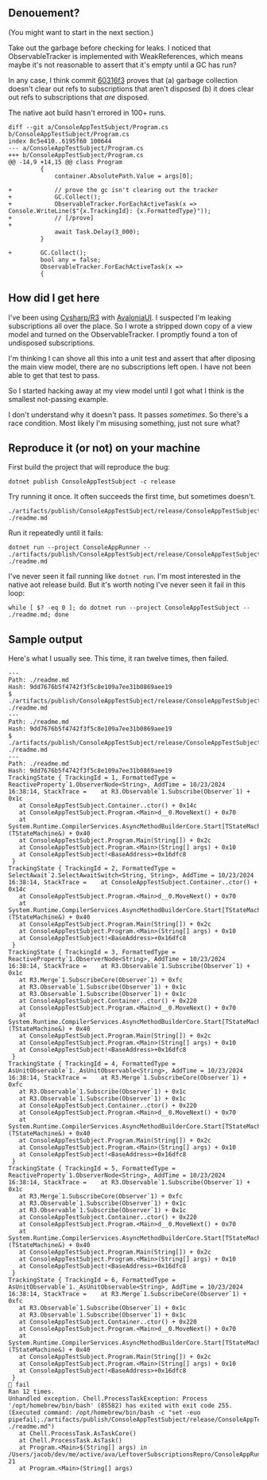 ## Denouement?

(You might want to start in the next section.)

Take out the garbage before checking for leaks.
I noticed that ObservableTracker is implemented with WeakReferences,
which means maybe it's not reasonable to assert that it's empty
until a GC has run?

In any case, I think commit [60316f3](../../commit/60316f3bedb42d633b90ef4720fc50ffab2e3045) proves that
(a) garbage collection doesn't clear out refs to subscriptions that aren't disposed
(b) it does clear out refs to subscriptions that _are_ disposed.

The native aot build hasn't errored in 100+ runs.

```
diff --git a/ConsoleAppTestSubject/Program.cs b/ConsoleAppTestSubject/Program.cs
index 8c5e410..6195f60 100644
--- a/ConsoleAppTestSubject/Program.cs
+++ b/ConsoleAppTestSubject/Program.cs
@@ -14,9 +14,15 @@ class Program
         {
             container.AbsolutePath.Value = args[0];

+            // prove the gc isn't clearing out the tracker
+            GC.Collect();
+            ObservableTracker.ForEachActiveTask(x => Console.WriteLine($"{x.TrackingId}: {x.FormattedType}"));
+            // [/prove]
+
             await Task.Delay(3_000);
         }

+        GC.Collect();
         bool any = false;
         ObservableTracker.ForEachActiveTask(x =>
         {
```

## How did I get here

I've been using [Cysharp/R3][0] with [AvaloniaUI][1]. 
I suspected I'm leaking subscriptions all over the place.
So I wrote a stripped down copy of a view model and turned on the ObservableTracker.
I promptly found a ton of undisposed subscriptions.

I'm thinking I can shove all this into a unit test
and assert that after diposing the main view model,
there are no subscriptions left open.
I have not been able to get that test to pass.

So I started hacking away at my view model
until I got what I think is the smallest not-passing example.

I don't understand why it doesn't pass.
It passes _sometimes_.
So there's a race condition.
Most likely I'm misusing something, just not sure what?


[0]: https://github.com/Cysharp/R3/issues?q=is%3Aissue+dispose
[1]: https://github.com/AvaloniaUI/Avalonia

## Reproduce it (or not) on your machine

First build the project that will reproduce the bug:

```
dotnet publish ConsoleAppTestSubject -c release
```

Try running it once. It often succeeds the first time, but sometimes doesn't.

```
./artifacts/publish/ConsoleAppTestSubject/release/ConsoleAppTestSubject ./readme.md
```

Run it repeatedly until it fails:

```
dotnet run --project ConsoleAppRunner -- ./artifacts/publish/ConsoleAppTestSubject/release/ConsoleAppTestSubject ./readme.md
```

I've never seen it fail running like `dotnet run`.
I'm most interested in the native aot release build.
But it's worth noting I've never seen it fail in this loop:

```
while [ $? -eq 0 ]; do dotnet run --project ConsoleAppTestSubject -- ./readme.md; done
```

## Sample output

Here's what I usually see.
This time, it ran twelve times, then failed.

```
---
Path: ./readme.md
Hash: 9dd7676b5f4742f3f5c8e109a7ee31b0869aee19
$ ./artifacts/publish/ConsoleAppTestSubject/release/ConsoleAppTestSubject ./readme.md
---
Path: ./readme.md
Hash: 9dd7676b5f4742f3f5c8e109a7ee31b0869aee19
$ ./artifacts/publish/ConsoleAppTestSubject/release/ConsoleAppTestSubject ./readme.md
---
Path: ./readme.md
Hash: 9dd7676b5f4742f3f5c8e109a7ee31b0869aee19
TrackingState { TrackingId = 1, FormattedType = ReactiveProperty`1.ObserverNode<String>, AddTime = 10/23/2024 16:38:14, StackTrace =    at R3.Observable`1.Subscribe(Observer`1) + 0x1c
   at ConsoleAppTestSubject.Container..ctor() + 0x14c
   at ConsoleAppTestSubject.Program.<Main>d__0.MoveNext() + 0x70
   at System.Runtime.CompilerServices.AsyncMethodBuilderCore.Start[TStateMachine](TStateMachine&) + 0x40
   at ConsoleAppTestSubject.Program.Main(String[]) + 0x2c
   at ConsoleAppTestSubject.Program.<Main>(String[] args) + 0x10
   at ConsoleAppTestSubject!<BaseAddress>+0x16dfc8
 }
TrackingState { TrackingId = 2, FormattedType = SelectAwait`2.SelectAwaitSwitch<String, String>, AddTime = 10/23/2024 16:38:14, StackTrace =    at ConsoleAppTestSubject.Container..ctor() + 0x14c
   at ConsoleAppTestSubject.Program.<Main>d__0.MoveNext() + 0x70
   at System.Runtime.CompilerServices.AsyncMethodBuilderCore.Start[TStateMachine](TStateMachine&) + 0x40
   at ConsoleAppTestSubject.Program.Main(String[]) + 0x2c
   at ConsoleAppTestSubject.Program.<Main>(String[] args) + 0x10
   at ConsoleAppTestSubject!<BaseAddress>+0x16dfc8
 }
TrackingState { TrackingId = 3, FormattedType = ReactiveProperty`1.ObserverNode<String>, AddTime = 10/23/2024 16:38:14, StackTrace =    at R3.Observable`1.Subscribe(Observer`1) + 0x1c
   at R3.Merge`1.SubscribeCore(Observer`1) + 0xfc
   at R3.Observable`1.Subscribe(Observer`1) + 0x1c
   at R3.Observable`1.Subscribe(Observer`1) + 0x1c
   at ConsoleAppTestSubject.Container..ctor() + 0x220
   at ConsoleAppTestSubject.Program.<Main>d__0.MoveNext() + 0x70
   at System.Runtime.CompilerServices.AsyncMethodBuilderCore.Start[TStateMachine](TStateMachine&) + 0x40
   at ConsoleAppTestSubject.Program.Main(String[]) + 0x2c
   at ConsoleAppTestSubject.Program.<Main>(String[] args) + 0x10
   at ConsoleAppTestSubject!<BaseAddress>+0x16dfc8
 }
TrackingState { TrackingId = 4, FormattedType = AsUnitObservable`1._AsUnitObservable<String>, AddTime = 10/23/2024 16:38:14, StackTrace =    at R3.Merge`1.SubscribeCore(Observer`1) + 0xfc
   at R3.Observable`1.Subscribe(Observer`1) + 0x1c
   at R3.Observable`1.Subscribe(Observer`1) + 0x1c
   at ConsoleAppTestSubject.Container..ctor() + 0x220
   at ConsoleAppTestSubject.Program.<Main>d__0.MoveNext() + 0x70
   at System.Runtime.CompilerServices.AsyncMethodBuilderCore.Start[TStateMachine](TStateMachine&) + 0x40
   at ConsoleAppTestSubject.Program.Main(String[]) + 0x2c
   at ConsoleAppTestSubject.Program.<Main>(String[] args) + 0x10
   at ConsoleAppTestSubject!<BaseAddress>+0x16dfc8
 }
TrackingState { TrackingId = 5, FormattedType = ReactiveProperty`1.ObserverNode<String>, AddTime = 10/23/2024 16:38:14, StackTrace =    at R3.Observable`1.Subscribe(Observer`1) + 0x1c
   at R3.Merge`1.SubscribeCore(Observer`1) + 0xfc
   at R3.Observable`1.Subscribe(Observer`1) + 0x1c
   at R3.Observable`1.Subscribe(Observer`1) + 0x1c
   at ConsoleAppTestSubject.Container..ctor() + 0x220
   at ConsoleAppTestSubject.Program.<Main>d__0.MoveNext() + 0x70
   at System.Runtime.CompilerServices.AsyncMethodBuilderCore.Start[TStateMachine](TStateMachine&) + 0x40
   at ConsoleAppTestSubject.Program.Main(String[]) + 0x2c
   at ConsoleAppTestSubject.Program.<Main>(String[] args) + 0x10
   at ConsoleAppTestSubject!<BaseAddress>+0x16dfc8
 }
TrackingState { TrackingId = 6, FormattedType = AsUnitObservable`1._AsUnitObservable<String>, AddTime = 10/23/2024 16:38:14, StackTrace =    at R3.Merge`1.SubscribeCore(Observer`1) + 0xfc
   at R3.Observable`1.Subscribe(Observer`1) + 0x1c
   at R3.Observable`1.Subscribe(Observer`1) + 0x1c
   at ConsoleAppTestSubject.Container..ctor() + 0x220
   at ConsoleAppTestSubject.Program.<Main>d__0.MoveNext() + 0x70
   at System.Runtime.CompilerServices.AsyncMethodBuilderCore.Start[TStateMachine](TStateMachine&) + 0x40
   at ConsoleAppTestSubject.Program.Main(String[]) + 0x2c
   at ConsoleAppTestSubject.Program.<Main>(String[] args) + 0x10
   at ConsoleAppTestSubject!<BaseAddress>+0x16dfc8
 }
🚨 fail
Ran 12 times.
Unhandled exception. Chell.ProcessTaskException: Process '/opt/homebrew/bin/bash' (85582) has exited with exit code 255. (Executed command: /opt/homebrew/bin/bash -c "set -euo pipefail;./artifacts/publish/ConsoleAppTestSubject/release/ConsoleAppTestSubject ./readme.md")
   at Chell.ProcessTask.AsTaskCore()
   at Chell.ProcessTask.AsTask()
   at Program.<Main>$(String[] args) in /Users/jacob/dev/me/active/ava/LeftoverSubscriptionsRepro/ConsoleAppRunner/Program.cs:line 21
   at Program.<Main>(String[] args)
```
